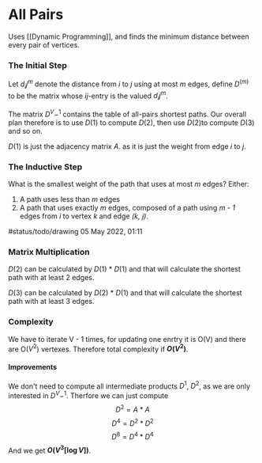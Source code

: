 # All Pairs
Uses [[Dynamic Programming]], and finds the minimum distance between every pair of vertices.

### The Initial Step
Let $d_ij^m$ denote the distance from $i$ to $j$ using at most $m$ edges, define $D^(m)$ to be the matrix whose $ij$-entry is the valued $d_ij^m$.

The matrix $D^V-^1$ contains the table of all-pairs shortest paths.
Our overall plan therefore is to use $D(1)$ to compute $D(2)$, then use $D(2)$to compute $D(3)$ and so on.

$D(1)$ is just the adjacency matrix $A$. as it is just the weight from edge $i$ to $j$.

### The Inductive Step
What is the smallest weight of the path that uses at most *m* edges? Either:
1. A path uses less than *m* edges
2. A path that uses exactly *m* edges, composed of a path using *m - 1* edges from *i* to vertex *k* and edge *(k, j)*.

#status/todo/drawing 05 May 2022, 01:11

### Matrix Multiplication
$D(2)$ can be calculated by $D(1)$  * $D(1)$ and that will calculate the shortest path with at least 2 edges. 

$D(3)$ can be calculated by $D(2)$ * $D(1)$ and that will calculate the shortest path with at least 3 edges.

### Complexity
We have to iterate V - 1 times, for updating one enrtry it is O(V) and there are O($V^2$) vertexes. Therefore total complexity if **$O(V^2)$**.

#### Improvements
We don't need to compute all intermediate products $D^1$, $D^2$, as we are only interested in $D^V-^1$. Therfore we can just compute
$$D^2 = A * A$$
$$D^4 = D^2 * D^2$$
$$D^8 = D^4 * D^4$$
And we get **$O(V^3[\log V])$**.